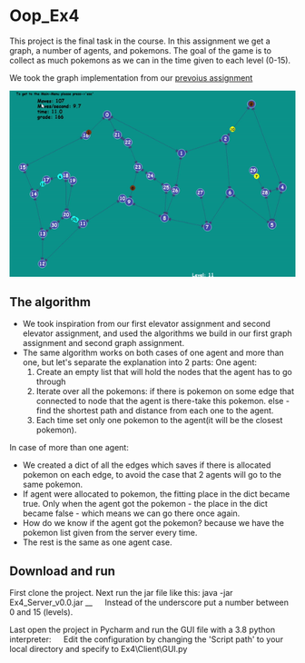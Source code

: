 # Oop_Ex4
This project is the final task in the course. In this assignment we get a graph, a number of agents, and pokemons. The goal of the game is to collect as much pokemons as we can in the time given to each level (0-15).

We took the graph implementation from our [prevoius assignment](https://github.com/roee-tal/EX3-OOP)



![gif](https://github.com/roee-tal/Final-project-part-2/blob/main/gif.gif)



## The algorithm
* We took inspiration from our first elevator assignment and second elevator assignment, and used the algorithms we build in our first graph assignment and second graph assignment.
* The same algorithm works on both cases of one agent and more than one, but let's separate the explanation into 2 parts:
One agent:
  1. Create an empty list that will hold the nodes that the agent has to go through
  2. Iterate over all the pokemons: if there is pokemon on some edge that connected to node that the agent is there-take this pokemon. else - find the shortest path and              distance from each one to the agent.
  3. Each time set only one pokemon to the agent(it will be the closest pokemon).

In case of more than one agent:
  * We created a dict of all the edges which saves if there is allocated pokemon on each edge, to avoid the case that 2 agents will go to the same pokemon.
  * If agent were allocated to pokemon, the fitting place in the dict became true. Only when the agent got the pokemon - the place in the dict became false - which means we       can go there once again. 
  * How do we know if the agent got the pokemon? because we have the pokemon list given from the server every time.
  * The rest is the same as one agent case.


## Download and run

First clone the project.
Next run the jar file like this: java -jar Ex4_Server_v0.0.jar __
  Instead of the underscore put a number between 0 and 15 (levels).

Last open the project in Pycharm and run the GUI file with a 3.8 python interpreter:
  Edit the configuration by changing the 'Script path' to your local directory and specify to Ex4\Client\GUI.py
